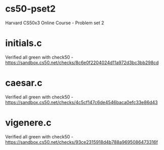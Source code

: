 # cs50-pset2
Harvard CS50x3 Online Course - Problem set 2

# initials.c
Verified all green with check50 - https://sandbox.cs50.net/checks/8c6e0f2204024d11a972d3bc3bb298cd

# caesar.c
Verified all green with check50 - https://sandbox.cs50.net/checks/4c5cf147c6de4546baca0efc33e86d43

# vigenere.c
Verified all green with check50 - https://sandbox.cs50.net/checks/93ce2315918d4b788a9695086473316f
